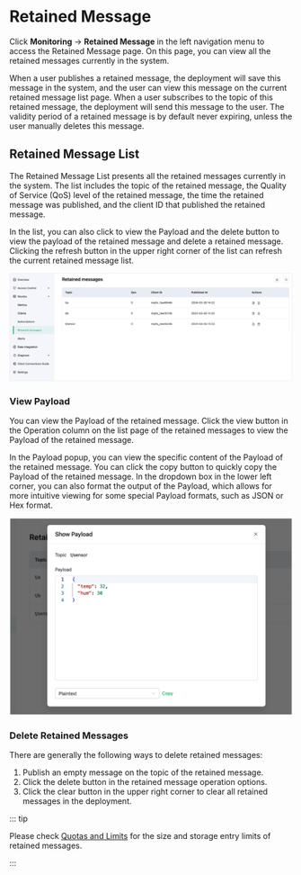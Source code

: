 # Retained Message

Click **Monitoring** -> **Retained Message** in the left navigation menu to access the Retained Message page. On this page, you can view all the retained messages currently in the system.

When a user publishes a retained message, the deployment will save this message in the system, and the user can view this message on the current retained message list page. When a user subscribes to the topic of this retained message, the deployment will send this message to the user. The validity period of a retained message is by default never expiring, unless the user manually deletes this message.

## Retained Message List

The Retained Message List presents all the retained messages currently in the system. The list includes the topic of the retained message, the Quality of Service (QoS) level of the retained message, the time the retained message was published, and the client ID that published the retained message. 

In the list, you can also click to view the Payload and the delete button to view the payload of the retained message and delete a retained message. Clicking the refresh button in the upper right corner of the list can refresh the current retained message list.

![retain](./_assets/retain_msg.png)

### View Payload

You can view the Payload of the retained message. Click the view button in the Operation column on the list page of the retained messages to view the Payload of the retained message.

In the Payload popup, you can view the specific content of the Payload of the retained message. You can click the copy button to quickly copy the Payload of the retained message. In the dropdown box in the lower left corner, you can also format the output of the Payload, which allows for more intuitive viewing for some special Payload formats, such as JSON or Hex format.

![retain](./_assets/retain_payload.png)

### Delete Retained Messages

There are generally the following ways to delete retained messages:

1. Publish an empty message on the topic of the retained message.
2. Click the delete button in the retained message operation options.
3. Click the clear button in the upper right corner to clear all retained messages in the deployment.

::: tip 

Please check [Quotas and Limits](../create/restriction.md) for the size and storage entry limits of retained messages. 

:::